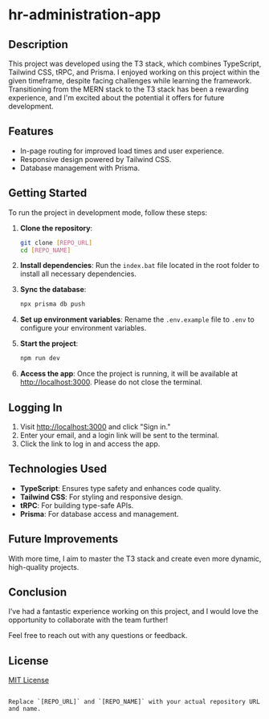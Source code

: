 
# hr-administration-app

## Description
This project was developed using the T3 stack, which combines TypeScript, Tailwind CSS, tRPC, and Prisma. I enjoyed working on this project within the given timeframe, despite facing challenges while learning the framework. Transitioning from the MERN stack to the T3 stack has been a rewarding experience, and I'm excited about the potential it offers for future development.

## Features
- In-page routing for improved load times and user experience.
- Responsive design powered by Tailwind CSS.
- Database management with Prisma.

## Getting Started

To run the project in development mode, follow these steps:

1. **Clone the repository**:
   ```bash
   git clone [REPO_URL]
   cd [REPO_NAME]
   ```

2. **Install dependencies**:
   Run the `index.bat` file located in the root folder to install all necessary dependencies.

3. **Sync the database**:
   ```bash
   npx prisma db push
   ```

4. **Set up environment variables**:
   Rename the `.env.example` file to `.env` to configure your environment variables.

5. **Start the project**:
   ```bash
   npm run dev
   ```

6. **Access the app**:
   Once the project is running, it will be available at [http://localhost:3000](http://localhost:3000). Please do not close the terminal.

## Logging In
1. Visit [http://localhost:3000](http://localhost:3000) and click "Sign in."
2. Enter your email, and a login link will be sent to the terminal.
3. Click the link to log in and access the app.

## Technologies Used
- **TypeScript**: Ensures type safety and enhances code quality.
- **Tailwind CSS**: For styling and responsive design.
- **tRPC**: For building type-safe APIs.
- **Prisma**: For database access and management.

## Future Improvements
With more time, I aim to master the T3 stack and create even more dynamic, high-quality projects.

## Conclusion
I’ve had a fantastic experience working on this project, and I would love the opportunity to collaborate with the team further!

Feel free to reach out with any questions or feedback.

## License
[MIT License](LICENSE)
```

Replace `[REPO_URL]` and `[REPO_NAME]` with your actual repository URL and name.
